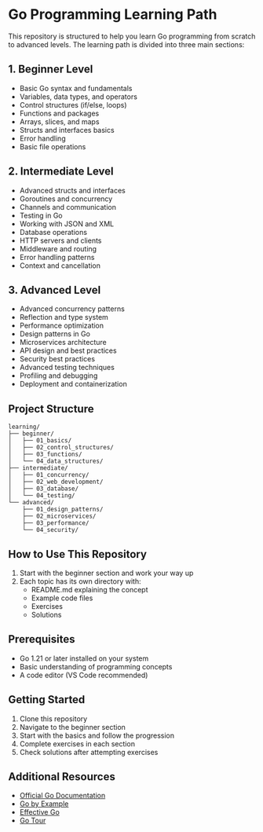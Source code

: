 # Go Programming Learning Path

This repository is structured to help you learn Go programming from scratch to advanced levels. The learning path is divided into three main sections:

## 1. Beginner Level

- Basic Go syntax and fundamentals
- Variables, data types, and operators
- Control structures (if/else, loops)
- Functions and packages
- Arrays, slices, and maps
- Structs and interfaces basics
- Error handling
- Basic file operations

## 2. Intermediate Level

- Advanced structs and interfaces
- Goroutines and concurrency
- Channels and communication
- Testing in Go
- Working with JSON and XML
- Database operations
- HTTP servers and clients
- Middleware and routing
- Error handling patterns
- Context and cancellation

## 3. Advanced Level

- Advanced concurrency patterns
- Reflection and type system
- Performance optimization
- Design patterns in Go
- Microservices architecture
- API design and best practices
- Security best practices
- Advanced testing techniques
- Profiling and debugging
- Deployment and containerization

## Project Structure

```
learning/
├── beginner/
│   ├── 01_basics/
│   ├── 02_control_structures/
│   ├── 03_functions/
│   └── 04_data_structures/
├── intermediate/
│   ├── 01_concurrency/
│   ├── 02_web_development/
│   ├── 03_database/
│   └── 04_testing/
└── advanced/
    ├── 01_design_patterns/
    ├── 02_microservices/
    ├── 03_performance/
    └── 04_security/
```

## How to Use This Repository

1. Start with the beginner section and work your way up
2. Each topic has its own directory with:
   - README.md explaining the concept
   - Example code files
   - Exercises
   - Solutions

## Prerequisites

- Go 1.21 or later installed on your system
- Basic understanding of programming concepts
- A code editor (VS Code recommended)

## Getting Started

1. Clone this repository
2. Navigate to the beginner section
3. Start with the basics and follow the progression
4. Complete exercises in each section
5. Check solutions after attempting exercises

## Additional Resources

- [Official Go Documentation](https://golang.org/doc/)
- [Go by Example](https://gobyexample.com/)
- [Effective Go](https://golang.org/doc/effective_go)
- [Go Tour](https://tour.golang.org/)
